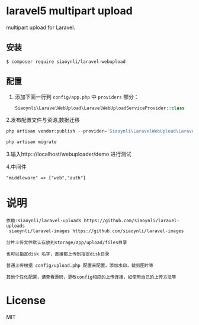 # laravel5 multipart upload

multipart upload for Laravel.


## 安装

```shell
$ composer require siaoynli/laravel-webupload
```

## 配置

1. 添加下面一行到 `config/app.php` 中 `providers` 部分：

   ```php
   Siaoynli\LaravelWebUpload\LaravelWebUploadServiceProvider::class
   ```

   

2.发布配置文件与资源,数据迁移

```php
php artisan vendor:publish --provider='Siaoynli\LaravelWebUpload\LaravelWebUploadServiceProvider'

php artisan migrate
```

3.输入http:://localhost/webuploader/demo 进行测试

4.中间件
```
"middleware" => ["web","auth"]
```

# 说明

```
依赖:siaoynli/laravel-uploads https://github.com/siaoynli/laravel-uploads      
 siaoynli/laravel-images https://github.com/siaoynli/laravel-images 

分片上传文件默认存放到storage/app/upload/files目录

也可以指定disk 名字，直接都上传到指定disk目录

普通上传根据 config/upload.php 配置来配置，添加水印，裁剪图片等

其他个性化配置，请查看源码，更改config相应的上传连接，如使用自己的上传方法等
```

# License

MIT

